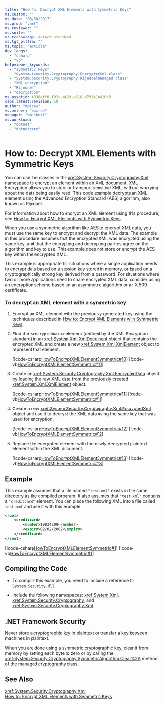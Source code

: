 ```yaml
---
title: "How to: Decrypt XML Elements with Symmetric Keys"
ms.custom: ""
ms.date: "03/30/2017"
ms.prod: ".net"
ms.reviewer: ""
ms.suite: ""
ms.technology: dotnet-standard
ms.tgt_pltfrm: ""
ms.topic: "article"
dev_langs: 
  - "csharp"
  - "vb"
helpviewer_keywords: 
  - "symmetric keys"
  - "System.Security.Cryptography.EncryptedXml class"
  - "System.Security.Cryptography.RijndaelManaged class"
  - "XML encryption"
  - "Rijndael"
  - "decryption"
ms.assetid: 6038aff0-f92c-4e29-a618-d793410410d8
caps.latest.revision: 10
author: "mairaw"
ms.author: "mairaw"
manager: "wpickett"
ms.workload: 
  - "dotnet"
  - "dotnetcore"
---
```

# How to: Decrypt XML Elements with Symmetric Keys
You can use the classes in the <xref:System.Security.Cryptography.Xml> namespace to encrypt an element within an XML document.  XML Encryption allows you to store or transport sensitive XML, without worrying about the data being easily read.  This code example decrypts an XML element using the Advanced Encryption Standard (AES) algorithm, also known as Rijndael.  
  
 For information about how to encrypt an XML element using this procedure, see [How to: Encrypt XML Elements with Symmetric Keys](../../../docs/standard/security/how-to-encrypt-xml-elements-with-symmetric-keys.md).  
  
 When you use a symmetric algorithm like AES to encrypt XML data, you must use the same key to encrypt and decrypt the XML data.  The example in this procedure assumes that the encrypted XML was encrypted using the same key, and that the encrypting and decrypting parties agree on the algorithm and key to use.  This example does not store or encrypt the AES key within the encrypted XML.  
  
 This example is appropriate for situations where a single application needs to encrypt data based on a session key stored in memory, or based on a cryptographically strong key derived from a password.  For situations where two or more applications need to share encrypted XML data, consider using an encryption scheme based on an asymmetric algorithm or an X.509 certificate.  
  
### To decrypt an XML element with a symmetric key  
  
1.  Encrypt an XML element with the previously generated key using the techniques described in [How to: Encrypt XML Elements with Symmetric Keys](../../../docs/standard/security/how-to-encrypt-xml-elements-with-symmetric-keys.md).  
  
2.  Find the <`EncryptedData`> element (defined by the XML Encryption standard) in an <xref:System.Xml.XmlDocument> object that contains the encrypted XML and create a new <xref:System.Xml.XmlElement> object to represent that element.  
  
     [!code-csharp[HowToEncryptXMLElementSymmetric#10](../../../samples/snippets/csharp/VS_Snippets_CLR/HowToEncryptXMLElementSymmetric/cs/sample.cs#10)]
     [!code-vb[HowToEncryptXMLElementSymmetric#10](../../../samples/snippets/visualbasic/VS_Snippets_CLR/HowToEncryptXMLElementSymmetric/vb/sample.vb#10)]  
  
3.  Create an <xref:System.Security.Cryptography.Xml.EncryptedData> object by loading the raw XML data from the previously created <xref:System.Xml.XmlElement> object.  
  
     [!code-csharp[HowToEncryptXMLElementSymmetric#11](../../../samples/snippets/csharp/VS_Snippets_CLR/HowToEncryptXMLElementSymmetric/cs/sample.cs#11)]
     [!code-vb[HowToEncryptXMLElementSymmetric#11](../../../samples/snippets/visualbasic/VS_Snippets_CLR/HowToEncryptXMLElementSymmetric/vb/sample.vb#11)]  
  
4.  Create a new <xref:System.Security.Cryptography.Xml.EncryptedXml> object and use it to decrypt the XML data using the same key that was used for encryption.  
  
     [!code-csharp[HowToEncryptXMLElementSymmetric#12](../../../samples/snippets/csharp/VS_Snippets_CLR/HowToEncryptXMLElementSymmetric/cs/sample.cs#12)]
     [!code-vb[HowToEncryptXMLElementSymmetric#12](../../../samples/snippets/visualbasic/VS_Snippets_CLR/HowToEncryptXMLElementSymmetric/vb/sample.vb#12)]  
  
5.  Replace the encrypted element with the newly decrypted plaintext element within the XML document.  
  
     [!code-csharp[HowToEncryptXMLElementSymmetric#13](../../../samples/snippets/csharp/VS_Snippets_CLR/HowToEncryptXMLElementSymmetric/cs/sample.cs#13)]
     [!code-vb[HowToEncryptXMLElementSymmetric#13](../../../samples/snippets/visualbasic/VS_Snippets_CLR/HowToEncryptXMLElementSymmetric/vb/sample.vb#13)]  
  
## Example  
 This example assumes that a file named `"test.xml"` exists in the same directory as the compiled program.  It also assumes that `"test.xml"` contains a `"creditcard"` element.  You can place the following XML into a file called `test.xml` and use it with this example.  
  
```xml  
<root>  
    <creditcard>  
        <number>19834209</number>  
        <expiry>02/02/2002</expiry>  
    </creditcard>  
</root>  
```  
  
 [!code-csharp[HowToEncryptXMLElementSymmetric#1](../../../samples/snippets/csharp/VS_Snippets_CLR/HowToEncryptXMLElementSymmetric/cs/sample.cs#1)]
 [!code-vb[HowToEncryptXMLElementSymmetric#1](../../../samples/snippets/visualbasic/VS_Snippets_CLR/HowToEncryptXMLElementSymmetric/vb/sample.vb#1)]  
  
## Compiling the Code  
  
-   To compile this example, you need to include a reference to `System.Security.dll`.  
  
-   Include the following namespaces: <xref:System.Xml>, <xref:System.Security.Cryptography>, and <xref:System.Security.Cryptography.Xml>.  
  
## .NET Framework Security  
 Never store a cryptographic key in plaintext or transfer a key between machines in plaintext.  
  
 When you are done using a symmetric cryptographic key, clear it from memory by setting each byte to zero or by calling the <xref:System.Security.Cryptography.SymmetricAlgorithm.Clear%2A> method of the managed cryptography class.  
  
## See Also  
 <xref:System.Security.Cryptography.Xml>  
 [How to: Encrypt XML Elements with Symmetric Keys](../../../docs/standard/security/how-to-encrypt-xml-elements-with-symmetric-keys.md)
